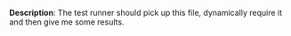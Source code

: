 __Description__: The test runner should pick up this file, dynamically require it and then give me some results.